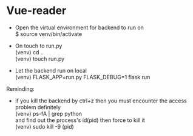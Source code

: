 # Vue-reader
- Open the virtual environment for backend to run on  
$ source venv/bin/activate

- On touch to run.py  
(venv) cd ..  
(venv) touch run.py  
  
- Let the backend run on local  
(venv) FLASK_APP=run.py FLASK_DEBUG=1 flask run  
  
Reminding:  
- if you kill the backend by ctrl+z then you must encounter the access problem definitely  
(venv) ps-fA | grep python  
and find out the process's id(pid) then force to kill it  
(venv) sudo kill -9 (pid)  
